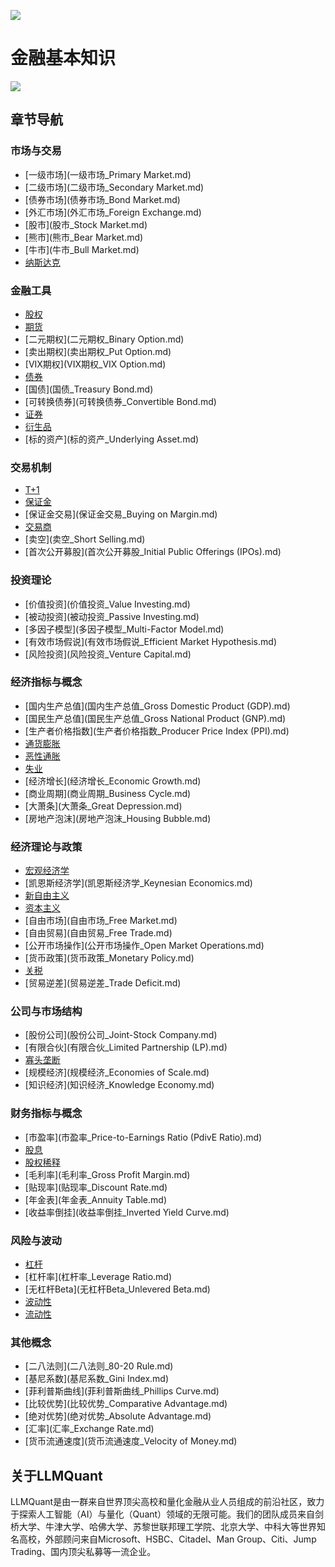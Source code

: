 ![](https://fastly.jsdelivr.net/gh/bucketio/img11@main/2024/10/21/1729466068183-23134fce-3131-4262-b18c-f378d71af4f6.gif)
# 金融基本知识
![](https://fastly.jsdelivr.net/gh/bucketio/img9@main/2024/10/20/1729465031968-b3c8959e-1d37-4b8a-91b1-b0b0dfe25143.png)

## 章节导航

### 市场与交易

- [一级市场](一级市场_Primary Market.md)
- [二级市场](二级市场_Secondary Market.md)
- [债券市场](债券市场_Bond Market.md)
- [外汇市场](外汇市场_Foreign Exchange.md)
- [股市](股市_Stock Market.md)
- [熊市](熊市_Bear Market.md)
- [牛市](牛市_Bull Market.md)
- [纳斯达克](纳斯达克_Nasdaq.md)

### 金融工具

- [股权](股权_Equity.md)
- [期货](期货_Futures.md)
- [二元期权](二元期权_Binary Option.md)
- [卖出期权](卖出期权_Put Option.md)
- [VIX期权](VIX期权_VIX Option.md)
- [债券](债券_Bond.md)
- [国债](国债_Treasury Bond.md)
- [可转换债券](可转换债券_Convertible Bond.md)
- [证券](证券_Security.md)
- [衍生品](衍生品_Derivative.md)
- [标的资产](标的资产_Underlying Asset.md)

### 交易机制

- [T+1](T+1_T+1.md)
- [保证金](保证金_Margin.md)
- [保证金交易](保证金交易_Buying on Margin.md)
- [交易商](交易商_Dealer.md)
- [卖空](卖空_Short Selling.md)
- [首次公开募股](首次公开募股_Initial Public Offerings (IPOs).md)

### 投资理论

- [价值投资](价值投资_Value Investing.md)
- [被动投资](被动投资_Passive Investing.md)
- [多因子模型](多因子模型_Multi-Factor Model.md)
- [有效市场假说](有效市场假说_Efficient Market Hypothesis.md)
- [风险投资](风险投资_Venture Capital.md)

### 经济指标与概念

- [国内生产总值](国内生产总值_Gross Domestic Product (GDP).md)
- [国民生产总值](国民生产总值_Gross National Product (GNP).md)
- [生产者价格指数](生产者价格指数_Producer Price Index (PPI).md)
- [通货膨胀](通货膨胀_Inflation.md)
- [恶性通胀](恶性通胀_Hyperinflation.md)
- [失业](失业_Unemployment.md)
- [经济增长](经济增长_Economic Growth.md)
- [商业周期](商业周期_Business Cycle.md)
- [大萧条](大萧条_Great Depression.md)
- [房地产泡沫](房地产泡沫_Housing Bubble.md)

### 经济理论与政策

- [宏观经济学](宏观经济学_Macroeconomics.md)
- [凯恩斯经济学](凯恩斯经济学_Keynesian Economics.md)
- [新自由主义](新自由主义_Neoliberalism.md)
- [资本主义](资本主义_Capitalism.md)
- [自由市场](自由市场_Free Market.md)
- [自由贸易](自由贸易_Free Trade.md)
- [公开市场操作](公开市场操作_Open Market Operations.md)
- [货币政策](货币政策_Monetary Policy.md)
- [关税](关税_Tariff.md)
- [贸易逆差](贸易逆差_Trade Deficit.md)

### 公司与市场结构

- [股份公司](股份公司_Joint-Stock Company.md)
- [有限合伙](有限合伙_Limited Partnership (LP).md)
- [寡头垄断](寡头垄断_Oligopoly.md)
- [规模经济](规模经济_Economies of Scale.md)
- [知识经济](知识经济_Knowledge Economy.md)

### 财务指标与概念

- [市盈率](市盈率_Price-to-Earnings Ratio (PdivE Ratio).md)
- [股息](股息_Dividend.md)
- [股权稀释](股权稀释_Dilution.md)
- [毛利率](毛利率_Gross Profit Margin.md)
- [贴现率](贴现率_Discount Rate.md)
- [年金表](年金表_Annuity Table.md)
- [收益率倒挂](收益率倒挂_Inverted Yield Curve.md)

### 风险与波动

- [杠杆](杠杆_Leverage.md)
- [杠杆率](杠杆率_Leverage Ratio.md)
- [无杠杆Beta](无杠杆Beta_Unlevered Beta.md)
- [波动性](波动性_Volatility.md)
- [流动性](流动性_Liquidity.md)

### 其他概念

- [二八法则](二八法则_80-20 Rule.md)
- [基尼系数](基尼系数_Gini Index.md)
- [菲利普斯曲线](菲利普斯曲线_Phillips Curve.md)
- [比较优势](比较优势_Comparative Advantage.md)
- [绝对优势](绝对优势_Absolute Advantage.md)
- [汇率](汇率_Exchange Rate.md)
- [货币流通速度](货币流通速度_Velocity of Money.md)

## 关于LLMQuant
LLMQuant是由一群来自世界顶尖高校和量化金融从业人员组成的前沿社区，致力于探索人工智能（AI）与量化（Quant）领域的无限可能。我们的团队成员来自剑桥大学、牛津大学、哈佛大学、苏黎世联邦理工学院、北京大学、中科大等世界知名高校，外部顾问来自Microsoft、HSBC、Citadel、Man Group、Citi、Jump Trading、国内顶尖私募等一流企业。
